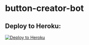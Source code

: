 # button-creator-bot




## Deploy to Heroku:
<p align="left"><a href="https://heroku.com/deploy"> <img src="https://www.herokucdn.com/deploy/button.svg" alt="Deploy to Heroku" /></a></p>
